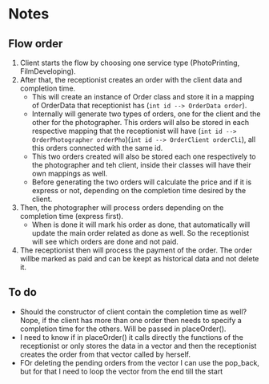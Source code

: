 # Notes

## Flow order

1. Client starts the flow by choosing one service type (PhotoPrinting, FilmDeveloping).
2. After that, the receptionist creates an order with the client data and completion time. 
    - This will create an instance of Order class and store it in a mapping of OrderData that receptionist has (`int id --> OrderData order`).
    - Internally will generate two types of orders, one for the client and the other for the photographer. This orders will also be stored in each respective mapping that the receptionist will have (`int id --> OrderPhotographer orderPho`)(`int id --> OrderClient orderCli`), all this orders connected with the same id.
    - This two orders created will also be stored each one respectively to the photographer and teh client, inside their classes will have their own mappings as well.
    - Before generating the two orders will calculate the price and if it is express or not, depending on the completion time desired by the client.
3. Then, the photographer will process orders depending on the completion time (express first). 
    - When is done it will mark his order as done, that automatically will update the main order related as done as well. So the receptionist will see which orders are done and not paid.
4. The receptionist then will process the payment of the order. The order willbe marked as paid and can be keept as historical data and not delete it.



## To do

- Should the constructor of client contain the completion time as well? Nope, if the client has more than one order then needs to specify a completion time for the others. Will be passed in placeOrder().
- I need to know if in placeOrder() it calls directly the functions of the receptionist or only stores the data in a vector and then the receptionist creates the order from that vector called by herself.
- FOr deleting the pending orders from the vector I can use the pop_back, but for that I need to loop the vector from the end till  the start